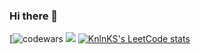 ### Hi there 👋

[![codewars](https://www.codewars.com/users/oklave/badges/large)
![](https://github-profile-summary-cards.vercel.app/api/cards/repos-per-language?username=oklave&theme=solarized_dark)
[![KnlnKS's LeetCode stats](https://leetcode-stats-six.vercel.app/api?username=KnlnKS&theme=dark)](https://github.com/oklave/leetcode-stats)
